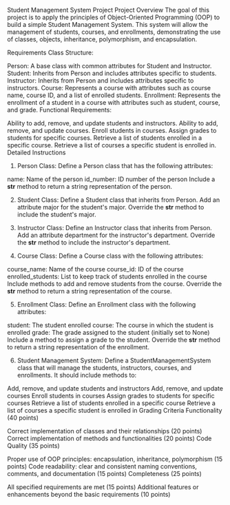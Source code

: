 Student Management System Project
Project Overview
The goal of this project is to apply the principles of Object-Oriented Programming (OOP) to build a simple Student Management System. This system will allow the management of students, courses, and enrollments, demonstrating the use of classes, objects, inheritance, polymorphism, and encapsulation.

Requirements
Class Structure:

Person: A base class with common attributes for Student and Instructor.
Student: Inherits from Person and includes attributes specific to students.
Instructor: Inherits from Person and includes attributes specific to instructors.
Course: Represents a course with attributes such as course name, course ID, and a list of enrolled students.
Enrollment: Represents the enrollment of a student in a course with attributes such as student, course, and grade.
Functional Requirements:

Ability to add, remove, and update students and instructors.
Ability to add, remove, and update courses.
Enroll students in courses.
Assign grades to students for specific courses.
Retrieve a list of students enrolled in a specific course.
Retrieve a list of courses a specific student is enrolled in.
Detailed Instructions
1. Person Class: Define a Person class that has the following attributes:

name: Name of the person
id_number: ID number of the person
Include a __str__ method to return a string representation of the person.

2. Student Class: Define a Student class that inherits from Person. Add an attribute major for the student's major. Override the __str__ method to include the student's major.

3. Instructor Class: Define an Instructor class that inherits from Person. Add an attribute department for the instructor's department. Override the __str__ method to include the instructor's department.

4. Course Class: Define a Course class with the following attributes:

course_name: Name of the course
course_id: ID of the course
enrolled_students: List to keep track of students enrolled in the course
Include methods to add and remove students from the course. Override the __str__ method to return a string representation of the course.

5. Enrollment Class: Define an Enrollment class with the following attributes:

student: The student enrolled
course: The course in which the student is enrolled
grade: The grade assigned to the student (initially set to None)
Include a method to assign a grade to the student. Override the __str__ method to return a string representation of the enrollment.

6. Student Management System: Define a StudentManagementSystem class that will manage the students, instructors, courses, and enrollments. It should include methods to:

Add, remove, and update students and instructors
Add, remove, and update courses
Enroll students in courses
Assign grades to students for specific courses
Retrieve a list of students enrolled in a specific course
Retrieve a list of courses a specific student is enrolled in
Grading Criteria
Functionality (40 points)

Correct implementation of classes and their relationships (20 points)
Correct implementation of methods and functionalities (20 points)
Code Quality (35 points)

Proper use of OOP principles: encapsulation, inheritance, polymorphism (15 points)
Code readability: clear and consistent naming conventions, comments, and documentation (15 points)
Completeness (25 points)

All specified requirements are met (15 points)
Additional features or enhancements beyond the basic requirements (10 points)

